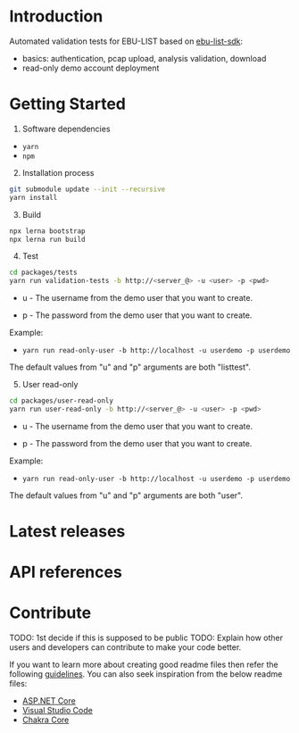 # Introduction

Automated validation tests for EBU-LIST based on [ebu-list-sdk](https://github.com/bisect-pt/ebu-list-sdk):

-   basics: authentication, pcap upload, analysis validation, download
-   read-only demo account deployment

# Getting Started

1. Software dependencies

-   `yarn`
-   `npm`

2. Installation process

```sh
git submodule update --init --recursive
yarn install
```

3. Build

```sh
npx lerna bootstrap
npx lerna run build
```

4. Test

```sh
cd packages/tests
yarn run validation-tests -b http://<server_@> -u <user> -p <pwd>
```

-   u - The username from the demo user that you want to create.

-   p - The password from the demo user that you want to create.

Example:

-   `yarn run read-only-user -b http://localhost -u userdemo -p userdemo`

The default values from "u" and "p" arguments are both "listtest".

5. User read-only

```sh
cd packages/user-read-only
yarn run user-read-only -b http://<server_@> -u <user> -p <pwd>
```

-   u - The username from the demo user that you want to create.

-   p - The password from the demo user that you want to create.

Example:

-   `yarn run read-only-user -b http://localhost -u userdemo -p userdemo`

The default values from "u" and "p" arguments are both "user".

# Latest releases

# API references

# Contribute

TODO: 1st decide if this is supposed to be public
TODO: Explain how other users and developers can contribute to make your code better.

If you want to learn more about creating good readme files then refer the following [guidelines](https://docs.microsoft.com/en-us/azure/devops/repos/git/create-a-readme?view=azure-devops). You can also seek inspiration from the below readme files:

-   [ASP.NET Core](https://github.com/aspnet/Home)
-   [Visual Studio Code](https://github.com/Microsoft/vscode)
-   [Chakra Core](https://github.com/Microsoft/ChakraCore)
